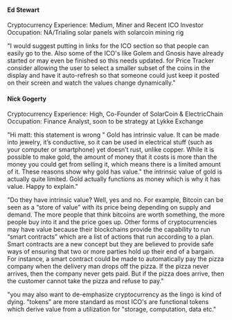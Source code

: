 #### Ed Stewart
Cryptocurrency Experience: Medium, Miner and Recent ICO Investor
Occupation: NA/Trialing solar panels with solarcoin mining rig

"I would suggest putting in links for the ICO section so that people can easily go to the.
Also some of the ICO's like Golem and Gnosis have already started or may even be finished so this needs updated.
for Price Tracker consider allowing the user to select a smaller subset of the coins in the display and have it
auto-refresh so that someone could just keep it posted on their screen and watch the values change dynamically."


#### Nick Gogerty
Cryptocurrency Experience: High, Co-Founder of SolarCoin & ElectricChain
Occupation: Finance Analyst, soon to be strategy at Lykke Exchange

"Hi matt: this statement is wrong " Gold has intrinsic value. It can be made into jewelry, it’s conductive, so it
can be used in electrical stuff (such as your computer or smartphone) yet doesn’t rust, unlike copper. While it is
possible to make gold, the amount of money that it costs is more than the money you could get from selling it, which
means there is a limited amount of it. These reasons show why gold has value."   the intrinsic value of gold is actually
quite limited.  Gold actually functions as money which is why it has value.  Happy to explain."

"Do they have intrinsic value? Well, yes and no. For example, Bitcoin can be seen as a “store of value”
with its price being depending on supply and demand. The more people that think bitcoins are worth something,
the more people buy into it and the price goes up. Other forms of cryptocurrencies may have value because their
blockchains provide the capability to run “smart contracts” which are a list of actions that run according to a plan.
Smart contracts are a new concept but they are believed to provide safe ways of ensuring that two or more parties hold
up their end of a bargain. For instance, a smart contract could be made to automatically pay the pizza company when
the delivery man drops off the pizza. If the pizza never arrives, then the company never gets paid. But if the pizza
does arrive, then the customer cannot take the pizza and refuse to pay."

"you may also want to de-emphasize cryptocurrency as the lingo is kind of dying. "tokens" are more standard as most ICO's
are functional tokens which derive value from a utilization for "storage, computation, data etc."
